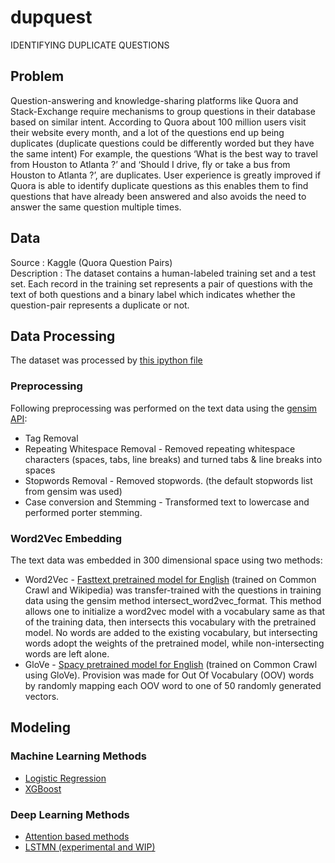 # dupquest
IDENTIFYING DUPLICATE QUESTIONS

## Problem
<p>Question-answering and knowledge-sharing platforms like Quora and Stack-Exchange require mechanisms to group questions in their database based on similar intent. According to Quora about 100 million users visit their website every month, and a lot of the questions end up being duplicates (duplicate questions could be differently worded but they have the same intent)
For example, the questions ‘What is the best way to travel from Houston to Atlanta ?’ and  ‘Should I drive, fly or take a bus from Houston to Atlanta ?’, are duplicates. 
User experience is greatly improved if Quora is able to identify duplicate questions as this enables them to find questions that have already been answered and also avoids the need to answer the same question multiple times.</p>

## Data
Source : Kaggle (Quora Question Pairs)<br>
Description : The dataset contains a human-labeled training set and a test set. Each record in the training set represents a pair of questions with the text of both questions and a binary label which indicates whether the question-pair represents a duplicate or not.

## Data Processing
The dataset was processed by [this ipython file](src/tfidf_word2vec.ipynb)

### Preprocessing
<p>Following preprocessing was performed on the text data using the <a href='https://radimrehurek.com/gensim/parsing/preprocessing.html'>gensim API</a>:
<ul>
  <li>Tag Removal</li>
  <li>Repeating Whitespace Removal - Removed repeating whitespace characters (spaces, tabs, line breaks) and turned tabs & line breaks into spaces</li>
  <li>Stopwords Removal - Removed stopwords. (the default stopwords list from gensim was used)</li>
  <li>Case conversion and Stemming - Transformed text to lowercase and performed porter stemming.</li>
</ul>
</p>

### Word2Vec Embedding
The text data was embedded in 300 dimensional space using two methods:
<ul>
  <li>Word2Vec - <a href='https://fasttext.cc/docs/en/crawl-vectors.html'>Fasttext pretrained model for English</a> (trained on Common Crawl and Wikipedia) was transfer-trained with the questions in training data using the gensim method intersect_word2vec_format. This method allows one to initialize a word2vec model with a vocabulary same as that of the training data, then intersects this vocabulary with the pretrained model. No words are added to the existing vocabulary, but intersecting words adopt the weights of the pretrained model, while non-intersecting words are left alone.</li>
  <li>GloVe - <a href='https://spacy.io/models/en#en_vectors_web_lg'>Spacy pretrained model for English</a> (trained on Common Crawl using GloVe). Provision was made for Out Of Vocabulary (OOV) words by randomly mapping each OOV word to one of 50 randomly generated vectors.</li>
</ul>

## Modeling

### Machine Learning Methods
<ul>
  <li><a href='src/tfidf_word2vec.ipynb'>Logistic Regression</a></li>
  <li><a href='src/tfidf_word2vec.ipynb'>XGBoost</a></li>
</ul>

### Deep Learning Methods
<ul>
  <li><a href='src/DL_encode_attend.ipynb'>Attention based methods</a></li>
  <li><a href='src/DL_LSTMN.ipynb'>LSTMN (experimental and WIP)</a></li>
</ul>
